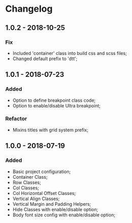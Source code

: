 # Changelog

## 1.0.2 - 2018-10-25
### Fix
- Included 'container' class into build css and scss files;
- Changed default prefix to 'dtt';


## 1.0.1 - 2018-07-23
### Added
- Option to define breakpoint class code;
- Option to enable/disable Ultra breakpoint;

### Refactor
- Mixins titles with grid system prefix;

## 1.0.0 - 2018-07-19
### Added
- Basic project configuration;
- Container Class;
- Row Classes;
- Col Classes;
- Col Horizontal Offset Classes;
- Vertical Align Classes;
- Vertical Margin and Padding Helpers;
- Hide Classes with enable/disable option;
- Body font size config with enable/disable option;